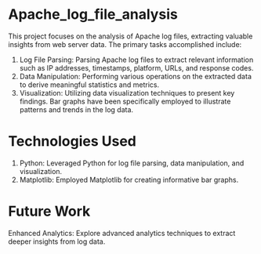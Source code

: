 # Apache_log_file_analysis
This project focuses on the analysis of Apache log files, extracting valuable insights from web server data. The primary tasks accomplished include:

1. Log File Parsing: Parsing Apache log files to extract relevant information such as IP addresses, timestamps, platform, URLs, and response codes.
2. Data Manipulation: Performing various operations on the extracted data to derive meaningful statistics and metrics.
3. Visualization: Utilizing data visualization techniques to present key findings. Bar graphs have been specifically employed to illustrate patterns and trends in the log data.

# Technologies Used
1. Python: Leveraged Python for log file parsing, data manipulation, and visualization.
2. Matplotlib: Employed Matplotlib for creating informative bar graphs.

# Future Work
Enhanced Analytics: Explore advanced analytics techniques to extract deeper insights from log data.
